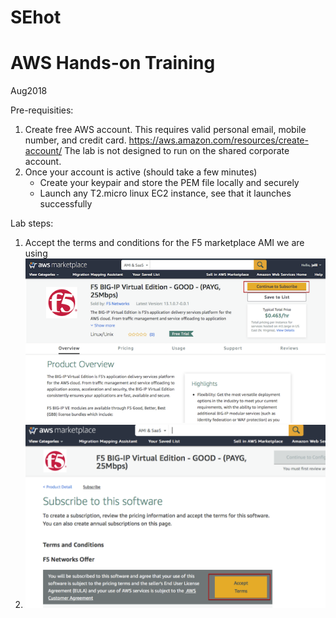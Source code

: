 # SEhot

AWS Hands-on Training
======== 

Aug2018

Pre-requisities:
1. Create free AWS account. This requires valid personal email, mobile number, and credit card.
   https://aws.amazon.com/resources/create-account/
   The lab is not designed to run on the shared corporate account.
2. Once your account is active (should take a few minutes)
   - Create your keypair and store the PEM file locally and securely
   - Launch any T2.micro linux EC2 instance, see that it launches successfully 

Lab steps:
1. Accept the terms and conditions for the F5 marketplace AMI we are using 
   ![1.screenshot F5 marketplace](images/1.acceptF5mktplace.png)
2. <img src="images/2.mktplaceaccepted.png" alt="drawing" width="600px"/>


